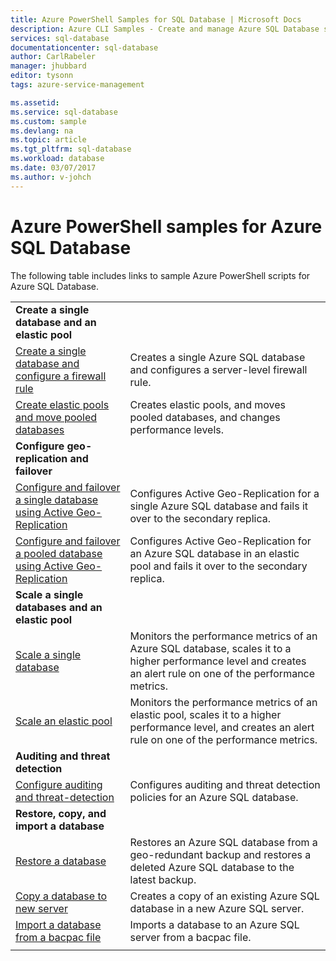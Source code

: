 ```yaml
---
title: Azure PowerShell Samples for SQL Database | Microsoft Docs
description: Azure CLI Samples - Create and manage Azure SQL Database servers, elastic pools, databases, and firewalls. 
services: sql-database
documentationcenter: sql-database
author: CarlRabeler
manager: jhubbard
editor: tysonn
tags: azure-service-management

ms.assetid:
ms.service: sql-database
ms.custom: sample
ms.devlang: na
ms.topic: article
ms.tgt_pltfrm: sql-database
ms.workload: database
ms.date: 03/07/2017
ms.author: v-johch
---
```


# Azure PowerShell samples for Azure SQL Database

The following table includes links to sample Azure PowerShell scripts for Azure SQL Database.

| |  |
|---|---|
|**Create a single database and an elastic pool**||
| [Create a single database and configure a firewall rule](scripts/sql-database-create-and-configure-database-powershell.md) | Creates a single Azure SQL database and configures a server-level firewall rule. |
| [Create elastic pools and move pooled databases](scripts/sql-database-move-database-between-pools-powershell.md) | Creates elastic pools, and moves pooled databases, and changes performance levels.|
|**Configure geo-replication and failover**||
| [Configure and failover a single database using Active Geo-Replication](scripts/sql-database-setup-geodr-and-failover-database-powershell.md)| Configures Active Geo-Replication for a single Azure SQL database and fails it over to the secondary replica. |
| [Configure and failover a pooled database using Active Geo-Replication](scripts/sql-database-setup-geodr-and-failover-pool-powershell.md)| Configures Active Geo-Replication for an Azure SQL database in an elastic pool and fails it over to the secondary replica. |
|**Scale a single databases and an elastic pool**||
| [Scale a single database](scripts/sql-database-monitor-and-scale-database-powershell.md) | Monitors the performance metrics of an Azure SQL database, scales it to a higher performance level and creates an alert rule on one of the performance metrics. |
| [Scale an elastic pool](scripts/sql-database-monitor-and-scale-pool-powershell.md) | Monitors the performance metrics of an elastic pool, scales it to a higher performance level, and creates an alert rule on one of the performance metrics.  |
| **Auditing and threat detection** |
| [Configure auditing and threat-detection](scripts/sql-database-auditing-and-threat-detection-powershell.md)| Configures auditing and threat detection policies for an Azure SQL database. |
| **Restore, copy, and import a database**||
| [Restore a database](scripts/sql-database-restore-database-powershell.md)| Restores an Azure SQL database from a geo-redundant backup and restores a deleted Azure SQL database to the latest backup. |
| [Copy a database to new server](scripts/sql-database-copy-database-to-new-server-powershell.md)| Creates a copy of an existing Azure SQL database in a new Azure SQL server. |
| [Import a database from a bacpac file](scripts/sql-database-import-from-bacpac-powershell.md)| Imports a database to an Azure SQL server from a bacpac file. |
|||
